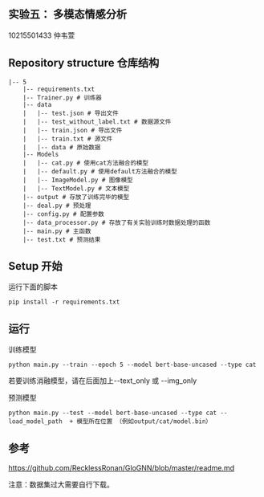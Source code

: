 ## 实验五：  多模态情感分析

10215501433 仲韦萱

## Repository structure 仓库结构


```
|-- 5
    |-- requirements.txt
    |-- Trainer.py # 训练器
    |-- data
    |   |-- test.json # 导出文件
    |   |-- test_without_label.txt # 数据源文件
    |   |-- train.json # 导出文件
    |   |-- train.txt # 源文件
    |   |-- data # 原始数据 
    |-- Models
    |   |-- cat.py # 使用cat方法融合的模型
    |   |-- default.py # 使用default方法融合的模型
    |   |-- ImageModel.py # 图像模型
    |   |-- TextModel.py # 文本模型
    |-- output # 存放了训练完毕的模型
    |-- deal.py # 预处理
    |-- config.py # 配置参数
    |-- data_processor.py # 存放了有关实验训练时数据处理的函数
    |-- main.py # 主函数
    |-- test.txt # 预测结果
```

## Setup 开始

运行下面的脚本

```
pip install -r requirements.txt
```

## 运行

训练模型

```shell
python main.py --train --epoch 5 --model bert-base-uncased --type cat
```

若要训练消融模型，请在后面加上--text_only 或 --img_only

预测模型

```shell
python main.py --test --model bert-base-uncased --type cat --load_model_path  + 模型所在位置 （例如output/cat/model.bin）
```
## 参考
https://github.com/RecklessRonan/GloGNN/blob/master/readme.md

注意：数据集过大需要自行下载。